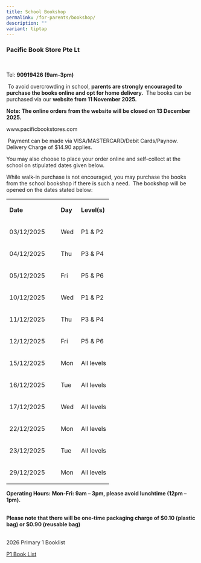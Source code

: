 ```yaml
---
title: School Bookshop
permalink: /for-parents/bookshop/
description: ""
variant: tiptap
---
```

<h3>Pacific Book Store Pte Lt</h3>
<p>&nbsp;</p>
<p>Tel:&nbsp;<strong>90919426 (9am-3pm)</strong>
</p>
<p>&nbsp;To avoid overcrowding in school,&nbsp;<strong>parents are strongly encouraged to purchase the books online and opt for home delivery.</strong>&nbsp;
The books can be purchased via our&nbsp;<strong>website from 11 November 2025.</strong>
</p>
<p><strong>Note: The online orders from the website will be closed on 13 December 2025.</strong>
</p>
<p><a rel="noopener noreferrer nofollow" target="_blank">www.pacificbookstores.com</a>
</p>
<p>&nbsp;Payment can be made via VISA/MASTERCARD/Debit Cards/Paynow.&nbsp;
Delivery Charge of $14.90 applies.</p>
<p>You may also choose to place your order online and self-collect at the
school on stipulated dates given below.</p>
<p>While walk-in purchase is not encouraged, you may purchase the books from
the school bookshop if there is such a need.&nbsp; The bookshop will be
opened on the dates stated below:</p>
<table style="minWidth: 75px">
<colgroup>
<col>
<col>
<col>
</colgroup>
<tbody>
<tr>
<td rowspan="1" colspan="1">
<p><strong>Date</strong>
</p>
</td>
<td rowspan="1" colspan="1">
<p><strong>Day</strong>
</p>
</td>
<td rowspan="1" colspan="1">
<p><strong>Level(s)</strong>
</p>
</td>
</tr>
<tr>
<td rowspan="1" colspan="1">
<p>03/12/2025</p>
</td>
<td rowspan="1" colspan="1">
<p>Wed</p>
</td>
<td rowspan="1" colspan="1">
<p>P1 &amp; P2</p>
</td>
</tr>
<tr>
<td rowspan="1" colspan="1">
<p>04/12/2025</p>
</td>
<td rowspan="1" colspan="1">
<p>Thu</p>
</td>
<td rowspan="1" colspan="1">
<p>P3 &amp; P4</p>
</td>
</tr>
<tr>
<td rowspan="1" colspan="1">
<p>05/12/2025</p>
</td>
<td rowspan="1" colspan="1">
<p>Fri</p>
</td>
<td rowspan="1" colspan="1">
<p>P5 &amp; P6</p>
</td>
</tr>
<tr>
<td rowspan="1" colspan="1">
<p>10/12/2025</p>
</td>
<td rowspan="1" colspan="1">
<p>Wed</p>
</td>
<td rowspan="1" colspan="1">
<p>P1 &amp; P2</p>
</td>
</tr>
<tr>
<td rowspan="1" colspan="1">
<p>11/12/2025</p>
</td>
<td rowspan="1" colspan="1">
<p>Thu</p>
</td>
<td rowspan="1" colspan="1">
<p>P3 &amp; P4</p>
</td>
</tr>
<tr>
<td rowspan="1" colspan="1">
<p>12/12/2025</p>
</td>
<td rowspan="1" colspan="1">
<p>Fri</p>
</td>
<td rowspan="1" colspan="1">
<p>P5 &amp; P6</p>
</td>
</tr>
<tr>
<td rowspan="1" colspan="1">
<p>15/12/2025&nbsp;&nbsp; &nbsp;&nbsp;&nbsp;</p>
</td>
<td rowspan="1" colspan="1">
<p>Mon</p>
</td>
<td rowspan="1" colspan="1">
<p>All levels</p>
</td>
</tr>
<tr>
<td rowspan="1" colspan="1">
<p>16/12/2025</p>
</td>
<td rowspan="1" colspan="1">
<p>Tue</p>
</td>
<td rowspan="1" colspan="1">
<p>All levels</p>
</td>
</tr>
<tr>
<td rowspan="1" colspan="1">
<p>17/12/2025</p>
</td>
<td rowspan="1" colspan="1">
<p>Wed</p>
</td>
<td rowspan="1" colspan="1">
<p>All levels</p>
</td>
</tr>
<tr>
<td rowspan="1" colspan="1">
<p>22/12/2025</p>
</td>
<td rowspan="1" colspan="1">
<p>Mon&nbsp;</p>
</td>
<td rowspan="1" colspan="1">
<p>All levels</p>
</td>
</tr>
<tr>
<td rowspan="1" colspan="1">
<p>23/12/2025</p>
</td>
<td rowspan="1" colspan="1">
<p>Tue</p>
</td>
<td rowspan="1" colspan="1">
<p>All levels</p>
</td>
</tr>
<tr>
<td rowspan="1" colspan="1">
<p>29/12/2025</p>
</td>
<td rowspan="1" colspan="1">
<p>Mon</p>
</td>
<td rowspan="1" colspan="1">
<p>All levels</p>
</td>
</tr>
</tbody>
</table>
<p><strong>Operating Hours: Mon-Fri: 9am – 3pm, please avoid lunchtime (12pm – 1pm).</strong>
</p>
<p><strong>&nbsp;</strong>
<br><strong>Please note that there will be one-time packaging charge of $0.10 (plastic bag) or $0.90 (reusable bag)</strong>
</p>
<p><strong>&nbsp;</strong>
<br>2026 Primary 1 Booklist</p>
<p><a href="/files/P1_Book_list_2026.pdf" rel="noopener nofollow" target="_blank">P1 Book List</a>
</p>
<p></p>